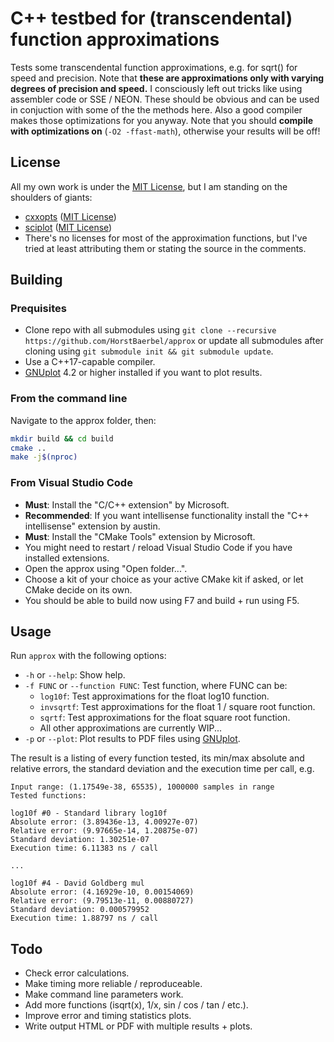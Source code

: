 # C++ testbed for (transcendental) function approximations

Tests some transcendental function approximations, e.g. for sqrt() for speed and precision. Note that **these are approximations only with varying degrees of precision and speed.** I consciously left out tricks like using assembler code or SSE / NEON. These should be obvious and can be used in conjuction with some of the the methods here. Also a good compiler makes those optimizations for you anyway. Note that you should **compile with optimizations on** (```-O2 -ffast-math```), otherwise your results will be off!

## License

All my own work is under the [MIT License](LICENSE), but I am standing on the shoulders of giants:

* [cxxopts](https://github.com/jarro2783/cxxopts) ([MIT License](./cxxopts/LICENSE))
* [sciplot](https://github.com/sciplot/sciplot) ([MIT License](./sciplot/LICENSE))
* There's no licenses for most of the approximation functions, but I've tried at least attributing them or stating the source in the comments.

## Building

### Prequisites

* Clone repo with all submodules using ```git clone --recursive https://github.com/HorstBaerbel/approx``` or update all submodules after cloning using ```git submodule init && git submodule update```.
* Use a C++17-capable compiler.
* [GNUplot](http://gnuplot.sourceforge.net) 4.2 or higher installed if you want to plot results.

### From the command line

Navigate to the approx folder, then:

```sh
mkdir build && cd build
cmake ..
make -j$(nproc)
```

### From Visual Studio Code

* **Must**: Install the "C/C++ extension" by Microsoft.
* **Recommended**: If you want intellisense functionality install the "C++ intellisense" extension by austin.
* **Must**: Install the "CMake Tools" extension by Microsoft.
* You might need to restart / reload Visual Studio Code if you have installed extensions.
* Open the approx using "Open folder...".
* Choose a kit of your choice as your active CMake kit if asked, or let CMake decide on its own.
* You should be able to build now using F7 and build + run using F5.

## Usage

Run ```approx``` with the following options:

* ```-h``` or ```--help```: Show help.
* ```-f FUNC``` or ```--function FUNC```: Test function, where FUNC can be:
  * ```log10f```: Test approximations for the float log10 function.
  * ```invsqrtf```: Test approximations for the float 1 / square root function.
  * ```sqrtf```: Test approximations for the float square root function.
  * All other approximations are currently WIP...
* ```-p``` or ```--plot```: Plot results to PDF files using [GNUplot](http://gnuplot.sourceforge.net).

The result is a listing of every function tested, its min/max absolute and relative errors, the standard deviation and the execution time per call, e.g.

```
Input range: (1.17549e-38, 65535), 1000000 samples in range
Tested functions:

log10f #0 - Standard library log10f
Absolute error: (3.89436e-13, 4.00927e-07)
Relative error: (9.97665e-14, 1.20875e-07)
Standard deviation: 1.30251e-07
Execution time: 6.11383 ns / call

...

log10f #4 - David Goldberg mul
Absolute error: (4.16929e-10, 0.00154069)
Relative error: (9.79513e-11, 0.00880727)
Standard deviation: 0.000579952
Execution time: 1.88797 ns / call
```

## Todo

* Check error calculations.
* Make timing more reliable / reproduceable.
* Make command line parameters work.
* Add more functions (isqrt(x), 1/x, sin / cos / tan / etc.).
* Improve error and timing statistics plots.
* Write output HTML or PDF with multiple results + plots.
